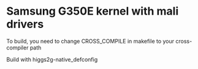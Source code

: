 # Samsung G350E kernel with mali drivers
To build, you need to change CROSS_COMPILE in makefile to your cross-compiler path

Build with higgs2g-native_defconfig
